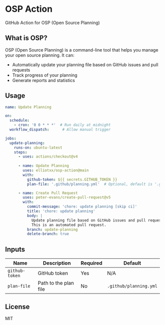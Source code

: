 # OSP Action

GitHub Action for OSP (Open Source Planning)

## What is OSP?

OSP (Open Source Planning) is a command-line tool that helps you manage your open source planning. It can:
- Automatically update your planning file based on GitHub issues and pull requests
- Track progress of your planning
- Generate reports and statistics

## Usage

```yaml
name: Update Planning

on:
  schedule:
    - cron: '0 0 * * *'  # Run daily at midnight
  workflow_dispatch:      # Allow manual trigger

jobs:
  update-planning:
    runs-on: ubuntu-latest
    steps:
      - uses: actions/checkout@v4
      
      - name: Update Planning
        uses: elliotxx/osp-action@main
        with:
          github-token: ${{ secrets.GITHUB_TOKEN }}
          plan-file: '.github/planning.yml'  # Optional, default is '.github/planning.yml'

      - name: Create Pull Request
        uses: peter-evans/create-pull-request@v5
        with:
          commit-message: 'chore: update planning [skip ci]'
          title: 'chore: update planning'
          body: |
            Update planning file based on GitHub issues and pull requests.
            This is an automated pull request.
          branch: update-planning
          delete-branch: true
```

## Inputs

| Name | Description | Required | Default |
|------|-------------|----------|---------|
| `github-token` | GitHub token | Yes | N/A |
| `plan-file` | Path to the plan file | No | `.github/planning.yml` |

## License

MIT
